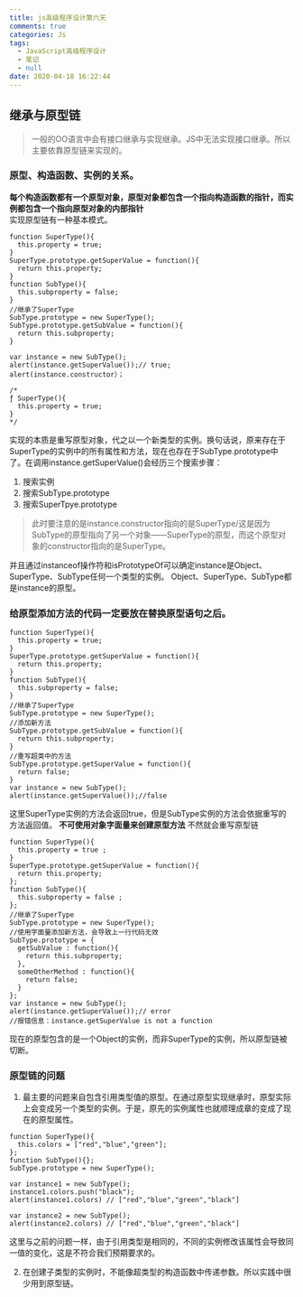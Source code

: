 ```yaml
---
title: js高级程序设计第六天
comments: true
categories: Js
tags:
  - JavaScript高级程序设计
  - 笔记
  - null
date: 2020-04-18 16:22:44
---
```

## 继承与原型链
>一般的OO语言中会有接口继承与实现继承。JS中无法实现接口继承。所以主要依靠原型链来实现的。
### 原型、构造函数、实例的关系。
**每个构造函数都有一个原型对象，原型对象都包含一个指向构造函数的指针，而实例都包含一个指向原型对象的内部指针**  
实现原型链有一种基本模式。
```
function SuperType(){
  this.property = true;
}
SuperType.prototype.getSuperValue = function(){
  return this.property;
}
function SubType(){
  this.subproperty = false;
}
//继承了SuperType
SubType.prototype = new SuperType();
SubType.prototype.getSubValue = function(){
  return this.subproperty;
}

var instance = new SubType();
alert(instance.getSuperValue());// true;
alert(instance.constructor）；

/*
ƒ SuperType(){
  this.property = true;
}
*/
```
实现的本质是重写原型对象，代之以一个新类型的实例。换句话说，原来存在于SuperType的实例中的所有属性和方法，现在也存在于SubType.prototype中了。在调用instance.getSuperValue()会经历三个搜索步骤：  
1. 搜索实例
2. 搜索SubType.prototype
3. 搜索SuperTpye.prototype
>此时要注意的是instance.constructor指向的是SuperType/这是因为SubType的原型指向了另一个对象——SuperType的原型，而这个原型对象的constructor指向的是SuperType。  

并且通过instanceof操作符和isPrototypeOf可以确定instance是Object、SuperType、SubType任何一个类型的实例。
Object、SuperType、SubType都是instance的原型。

### 给原型添加方法的代码一定要放在替换原型语句之后。
```
function SuperType(){
  this.property = true;
}
SuperType.prototype.getSuperValue = function(){
  return this.property;
}
function SubType(){
  this.subproperty = false;
}
//继承了SuperType
SubType.prototype = new SuperType();
//添加新方法
SubType.prototype.getSubValue = function(){
  return this.subproperty;
}
//重写超类中的方法
SubType.prototype.getSuperValue = function(){
  return false;
}
var instance = new SubType();
alert(instance.getSuperValue());//false
```
这里SuperType实例的方法会返回true，但是SubType实例的方法会依据重写的方法返回值。
**不可使用对象字面量来创建原型方法**
不然就会重写原型链
```
function SuperType(){
  this.property = true ;
}
SuperType.prototype.getSuperValue = function(){
  return this.property;
};
function SubType(){
  this.subproperty = false ;
};
//继承了SuperType
SubType.prototype = new SuperType();
//使用字面量添加新方法，会导致上一行代码无效
SubType.prototype = {
  getSubValue : function(){
    return this.subproperty;
  },
  someOtherMethod : function(){
    return false;
  }
};
var instance = new SubType();
alert(instance.getSuperValue());// error
//报错信息：instance.getSuperValue is not a function
```
现在的原型包含的是一个Object的实例，而非SuperType的实例，所以原型链被切断。
### 原型链的问题
1. 最主要的问题来自包含引用类型值的原型。在通过原型实现继承时，原型实际上会变成另一个类型的实例。于是，原先的实例属性也就顺理成章的变成了现在的原型属性。
```
function SuperType(){
  this.colors = ["red","blue","green"];
};
function SubType(){};
SubType.prototype = new SuperType();

var instance1 = new SubType();
instance1.colors.push("black");
alert(instance1.colors) // ["red","blue","green","black"]

var instance2 = new SubType();
alert(instance2.colors) // ["red","blue","green","black"]
```
这里与之前的问题一样，由于引用类型是相同的，不同的实例修改该属性会导致同一值的变化，这是不符合我们预期要求的。

2. 在创建子类型的实例时，不能像超类型的构造函数中传递参数。所以实践中很少用到原型链。